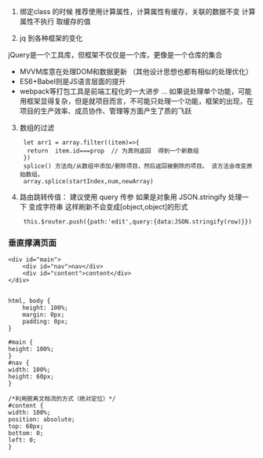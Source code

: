 1. 绑定class 的时候   推荐使用计算属性，计算属性有缓存，关联的数据不变  计算属性不执行 取缓存的值


2. jq 到各种框架的变化

jQuery是一个工具库，但框架不仅仅是一个库，更像是一个仓库的集合    

+ MVVM库意在处理DOM和数据更新 （其他设计思想也都有相似的处理优化）
+ ES6+Babel则是JS语言层面的提升
+ webpack等打包工具是前端工程化的一大进步
...
如果说处理单个功能，可能用框架显得复杂，但是就项目而言，不可能只处理一个功能，框架的出现，在项目的生产效率、成员协作、管理等方面产生了质的飞跃



3. 数组的过滤

        let arr1 = array.filter((item)=>{
         return  item.id===prop  // 为真则返回  得到一个新数组
        })
        splice() 方法向/从数组中添加/删除项目，然后返回被删除的项目。 该方法会改变原始数组。
        array.splice(startIndex,num,newArray)


4. 路由跳转传值： 建议使用 query 传参  如果是对象用 JSON.stringify 处理一下  变成字符串  这样刷新不会变成[object,object]的形式

        this.$router.push({path:'edit',query:{data:JSON.stringify(row)}})
        
        
### 垂直撑满页面


    <div id="main">
        <div id="nav">nav</div>
        <div id="content">content</div>
    </div>


    html, body {
        height: 100%;
        margin: 0px;
        padding: 0px;
    }

    #main {
    height: 100%;
    }
    #nav {
    width: 100%;
    height: 60px;
    }

    /*利用脱离文档流的方式（绝对定位）*/
    #content {
    width: 100%;
    position: absolute;
    top: 60px;
    bottom: 0;
    left: 0;
    }



